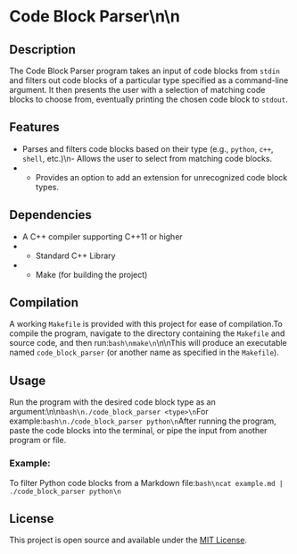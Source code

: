 # Code Block Parser\n\n
## Description
The Code Block Parser program takes an input of code blocks from `stdin` and filters out code blocks of a particular type specified as a command-line argument. It then presents the user with a selection of matching code blocks to choose from, eventually printing the chosen code block to `stdout`.
## Features
- Parses and filters code blocks based on their type (e.g., `python`, `c++`, `shell`, etc.)\n- Allows the user to select from matching code blocks.
- - Provides an option to add an extension for unrecognized code block types.
## Dependencies
- A C++ compiler supporting C++11 or higher
- - Standard C++ Library
- - Make (for building the project)
## Compilation
A working `Makefile` is provided with this project for ease of compilation.To compile the program, navigate to the directory containing the `Makefile` and source code, and then run:```bash\nmake\n```\n\nThis will produce an executable named `code_block_parser` (or another name as specified in the `Makefile`).
## Usage
Run the program with the desired code block type as an argument:\n\n```bash\n./code_block_parser <type>\n```For example:```bash\n./code_block_parser python\n```After running the program, paste the code blocks into the terminal, or pipe the input from another program or file.
### Example:
To filter Python code blocks from a Markdown file:```bash\ncat example.md | ./code_block_parser python\n```
## License
This project is open source and available under the [MIT License](LICENSE).

